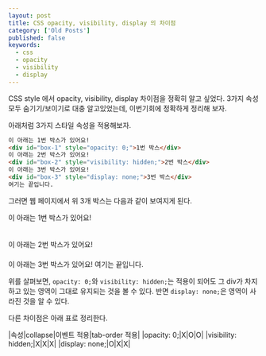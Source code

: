 ```yaml
---
layout: post
title: CSS opacity, visibility, display 의 차이점
category: ['Old Posts']
published: false
keywords:
  - css
  - opacity
  - visibility
  - display
---
```


CSS style 에서 opacity, visibility, display 차이점을 정확히 알고 싶었다. 3가지 속성 모두 숨기기/보이기로 대충 알고있었는데, 이번기회에 정확하게 정리해 보자.

아래처럼 3가지 스타일 속성을 적용해보자.

```html
이 아래는 1번 박스가 있어요!
<div id="box-1" style="opacity: 0;">1번 박스</div>
이 아래는 2번 박스가 있어요!
<div id="box-2" style="visibility: hidden;">2번 박스</div>
이 아래는 3번 박스가 있어요!
<div id="box-3" style="display: none;">3번 박스</div>
여기는 끝입니다.
```

그러면 웹 페이지에서 위 3개 박스는 다음과 같이 보여지게 된다.

이 아래는 1번 박스가 있어요!
<div id="box-1" style="opacity: 0;">1번 박스</div>
이 아래는 2번 박스가 있어요!
<div id="box-2" style="visibility: hidden;">2번 박스</div>
이 아래는 3번 박스가 있어요!
<div id="box-3" style="display: none;">3번 박스</div>
여기는 끝입니다.

위를 살펴보면, `opacity: 0;`와 `visibility: hidden;`는 적용이 되어도 그 div가 차지하고 있는 영역이 그대로 유지되는 것을 볼 수 있다. 반면 `display: none;`은 영역이 사라진 것을 알 수 있다.

다른 차이점은 아래 표로 정리한다.

|속성|collapse|이벤트 적용|tab-order 적용|
|opacity: 0;|X|O|O|
|visibility: hidden;|X|X|X|
|display: none;|O|X|X|
